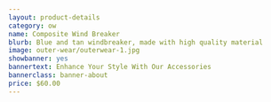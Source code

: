 ```yaml
---
layout: product-details
category: ow
name: Composite Wind Breaker
blurb: Blue and tan windbreaker, made with high quality material
image: outer-wear/outerwear-1.jpg
showbanner: yes
bannertext: Enhance Your Style With Our Accessories
bannerclass: banner-about
price: $60.00
---
```


